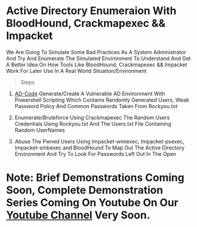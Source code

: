 # Active Directory Enumeraion With BloodHound, Crackmapexec && Impacket

We Are Going To Simulate Some Bad Practices As A System Administrator And Try And Enumerate The Simulated Environment To Understand And Get A Better Idea On How Tools
Like BloodHound, Crackmapexec && Impacket Work For Later Use In A Real World Situation/Environment

>Steps 

1. [AD-Code] Generate/Create A Vulnerable AD Environment With Powershell Scripting Which Contains Randomly Generated Users, Weak Password Policy And Common Passwords Taken
From Rockyou.txt

2. Enumerate/Bruteforce Using Crackmapexec The Random Users Credentials Using Rockyou.txt And The Users.txt File Containing Random UserNames 

3. Abuse The Pwned Users Using Impacket-wmiexec, Impacket-psexec, Impacket-smbexec and BloodHound To Map Out The Active Directory Environment And Try To Look For Passwords
Left Out In The Open 

# Note: Brief Demonstrations Coming Soon, Complete Demonstration Series Coming On Youtube On Our [Youtube Channel] Very Soon.


[AD-Code]: https://github.com/theaqueen21/Active_Directory/tree/main/Enumeration/AD-Code
[Youtube Channel]: https://www.youtube.com/@CH1M3R44
